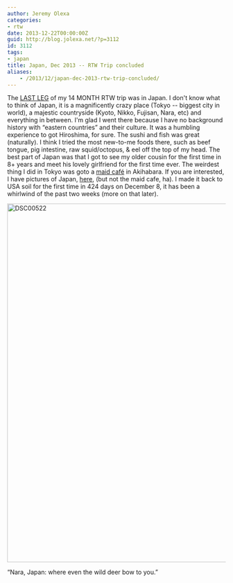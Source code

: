 ```yaml
---
author: Jeremy Olexa
categories:
- rtw
date: 2013-12-22T00:00:00Z
guid: http://blog.jolexa.net/?p=3112
id: 3112
tags:
- japan
title: Japan, Dec 2013 -- RTW Trip concluded
aliases:
    - /2013/12/japan-dec-2013-rtw-trip-concluded/
---
```


The <span style="text-decoration: underline;">LAST LEG</span> of my 14 MONTH RTW trip was in Japan. I don't know what to think of Japan, it is a magnificently crazy place (Tokyo -- biggest city in world), a majestic countryside (Kyoto, Nikko, Fujisan, Nara, etc) and everything in between. I'm glad I went there because I have no background history with &#8220;eastern countries&#8221; and their culture. It was a humbling experience to got Hiroshima, for sure. The sushi and fish was great (naturally). I think I tried the most new-to-me foods there, such as beef tongue, pig intestine, raw squid/octopus, & eel off the top of my head. The best part of Japan was that I got to see my older cousin for the first time in 8+ years and meet his lovely girlfriend for the first time ever. The weirdest thing I did in Tokyo was goto a [maid café][1] in Akihabara. If you are interested, I have pictures of Japan, [here][2], (but not the maid cafe, ha). I made it back to USA soil for the first time in 424 days on December 8, it has been a whirlwind of the past two weeks (more on that later).

[<img class="alignleft size-large wp-image-3117" alt="DSC00522" src="https://blog.jolexa.net/wp-content/uploads/2013/12/DSC00522-768x1024.jpg" width="620" height="826" />][3]

&#8220;Nara, Japan: where even the wild deer bow to you.&#8221;

 [1]: https://en.wikipedia.org/wiki/Maid_caf%C3%A9
 [2]: http://www.flickr.com/photos/jolexa/sets/72157638784035283/
 [3]: https://blog.jolexa.net/wp-content/uploads/2013/12/DSC00522.jpg